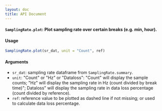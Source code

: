 ```yaml
---
layout: doc
title: API Document
---
```


#### `SamplingRate.plot`: Plot sampling rate over certain breaks (e.g. min, hour). ####

#### Usage ####

```r
SamplingRate.plot(sr_dat, unit = "Count", ref)
```

#### Arguments ####

* `sr_dat`: sampling rate dataframe from `SamplingRate.summary`.
* `unit`: "Count" or "Hz" or "Dataloss": "Count" will display the sample counts; "Hz" will display the sampling rate in Hz (count divided by break time)"; Dataloss" will display the sampling rate in data loss percentage (count divided by reference).
* `ref`: reference value to be plotted as dashed line if not missing; or used to calculate data loss percentage.


